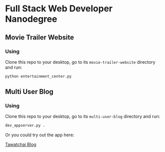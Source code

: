 # Full Stack Web Developer Nanodegree

## Movie Trailer Website

### Using
Clone this repo to your desktop, go to its `movie-trailer-website` directory and run:
```bash
python entertainment_center.py
```

## Multi User Blog

### Using
Clone this repo to your desktop, go to its `multi-user-blog` directory and run:
```bash
dev_appserver.py .
```

Or you could try out the app here:

[Tawatchai Blog](http://tawatchair-blog.appspot.com/)

